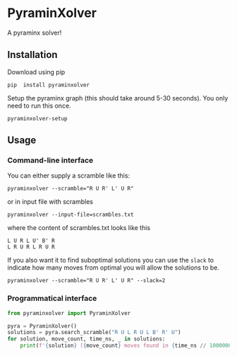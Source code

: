 # PyraminXolver
A pyraminx solver!

## Installation
Download using pip
```commandline
pip  install pyraminxolver
```

Setup the pyraminx graph (this should take around 5-30 seconds). You only need to run this once.
```commandline
pyraminxolver-setup
```

## Usage
### Command-line interface
You can either supply a scramble like this:
```commandline
pyraminxolver --scramble="R U R' L' U R"
```

or in input file with scrambles
```commandline
pyraminxolver --input-file=scrambles.txt
```

where the content of scrambles.txt looks like this
```text
L U R L U' B' R
L R U R L R U R
```

If you also want it to find suboptimal solutions you can use the `slack` to indicate how many moves from optimal you will allow the solutions to be.
```commandline
pyraminxolver --scramble="R U R' L' U R" --slack=2
```

### Programmatical interface
```python
from pyraminxolver import PyraminXolver

pyra = PyraminXolver()
solutions = pyra.search_scramble("R U L R U L B' R' U")
for solution, move_count, time_ns, _ in solutions:
    print(f'{solution} ({move_count} moves found in {time_ns // 1000000}ms)')
```